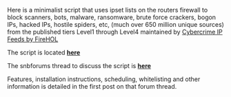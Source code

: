 Here is a minimalist script that uses ipset lists on the routers firewall to block scanners, bots, malware, ransomware, brute force crackers, bogon IPs, hacked IPs, hostile spiders, etc, (much over 650 million unique sources) from the published tiers Level1 through Level4 maintained by [Cybercrime IP Feeds by FireHOL](http://iplists.firehol.org/)

The script is located [**here**](https://raw.githubusercontent.com/shounak-de/misc-scripts/master/ya-malware-block.sh)

The snbforums thread to discuss the script is [**here**](https://www.snbforums.com/threads/yet-another-malware-block-script-using-ipset-v4-and-v6.38935/)

Features, installation instructions, scheduling, whitelisting and other information is detailed in the first post on that forum thread.
